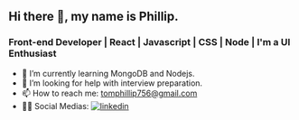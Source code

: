 ## Hi there 👋, my name is Phillip.


### Front-end Developer | React | Javascript | CSS | Node | I'm a UI Enthusiast

<!--
**Artsia/Artsia** is a ✨ _special_ ✨ repository because its `README.md` (this file) appears on your GitHub profile.-->

- 🌱 I’m currently learning MongoDB and Nodejs.
- 🤔 I’m looking for help with interview preparation.
- 📫 How to reach me: tomphillip756@gmail.com
- 💁‍♀️ Social Medias: [![linkedin](https://github.com/shikhar1020jais1/Git-Social/blob/master/Icons/LinkedIn.png (LinkedIn))][4]

[4]: https://www.linkedin.com/in/phillip-kataswa-2a4653218/

